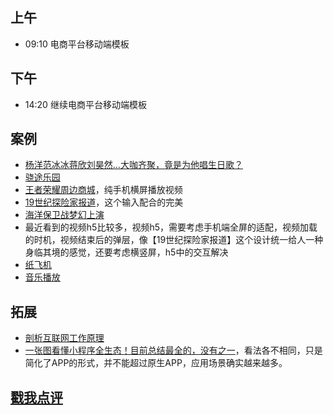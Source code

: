 ## 上午
* 09:10 电商平台移动端模板
## 下午
* 14:20 继续电商平台移动端模板
## 案例
* [杨洋范冰冰蒋欣刘昊然…大咖齐聚，竟是为他唱生日歌？](http://yhd.180shanghai.cn/index.php)
* [骁途乐园](https://open.weixin.qq.com/connect/oauth2/authorize?appid=wx9cdd26f2a0f2eb4c&redirect_uri=http%3a%2f%2fwx.e2capp.com%2fcallback%3fredirect_url%3dhttp%253a%252f%252fxtly.ser1.lingmu001.com%252fclient%252fhome%252findex.aspx%253fshare_openid%253doLaWUwRMEsyuW91KtR401avHLwHs%26share_openid%3doLaWUwRMEsyuW91KtR401avHLwHs&response_type=code&scope=snsapi_userinfo&state=xtly.suzuki#wechat_redirect)
* [王者荣耀周边商城](https://pvp.qq.com/cp/a20170703zb/index.html?ADTAG=tgi.wx.share.message)，纯手机横屏播放视频
* [19世纪探险家报道](http://campaign.longines.com/185anniversary/html/)，这个输入配合的完美
* [海洋保卫战梦幻上演](http://go.163.com/2017/0703/chimelong-wap/)
* 最近看到的视频h5比较多，视频h5，需要考虑手机端全屏的适配，视频加载的时机，视频结束后的弹层，像【19世纪探险家报道】这个设计统一给人一种身临其境的感觉，还要考虑横竖屏，h5中的交互解决
* [纸飞机](https://paperplanes.world/)
* [音乐播放](http://analysis.4sceners.de/#!/)
## 拓展
* [剖析互联网工作原理](http://geek.csdn.net/news/detail/210126)
* [一张图看懂小程序全生态！目前总结最全的，没有之一](http://geek.csdn.net/news/detail/209387)，看法各不相同，只是简化了APP的形式，并不能超过原生APP，应用场景确实越来越多。
## [戳我点评](https://github.com/chinachenhuakang/work-detail/issues/4)
